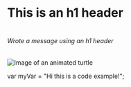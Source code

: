 # <h1>This is an h1 header</h1>
# <h6>Wrote a message using an h1 header</h6>
![Image of an animated turtle](https://img.freepik.com/premium-vector/vector-illustration-cute-cartoon-turtle-white-background_122784-8247.jpg)

var myVar = "Hi this is a code example!";
